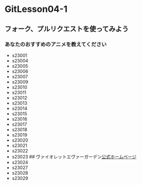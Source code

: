 # GitLesson04-1
## フォーク、プルリクエストを使ってみよう

### あなたのおすすめのアニメを教えてください

* s23001
* s23004
* s23005
* s23006
* s23007
* s23009
* s23010
* s23011
* s23012
* s23013
* s23014
* s23015
* s23016
* s23017
* s23018
* s23019
* s23020
* s23021
* s23022
* s23023 ## ヴァイオレットエヴァーガーデン[公式ホームページ](https://violet-evergarden.jp/)
* s23024
* s23027
* s23028
* s23029
